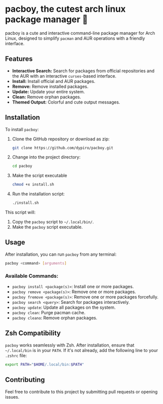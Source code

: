 # pacboy, the cutest arch linux package manager 🎀

pacboy is a cute and interactive command-line package manager for Arch Linux, designed to simplify `pacman` and AUR operations with a friendly interface.

## Features

*   **Interactive Search:** Search for packages from official repositories and the AUR with an interactive `curses`-based interface.
*   **Install:** Install official and AUR packages.
*   **Remove:** Remove installed packages.
*   **Update:** Update your entire system.
*   **Clean:** Remove orphan packages.
*   **Themed Output:** Colorful and cute output messages.

## Installation

To install `pacboy`:

1.  Clone the GitHub repository or download as zip:
    ```bash
    git clone https://github.com/dypiro/pacboy.git
    ```
2.  Change into the project directory:
    ```bash
    cd pacboy
    ```
3. Make the script executable
   ```bash
   chmod +x install.sh
   ```
4.  Run the installation script:
    ```bash
    ./install.sh
    ```

This script will:

1.  Copy the `pacboy` script to `~/.local/bin/`.
2.  Make the `pacboy` script executable.

## Usage

After installation, you can run `pacboy` from any terminal:

```bash
pacboy <command> [arguments]
```

### Available Commands:

*   `pacboy install <package(s)>`: Install one or more packages.
*   `pacboy remove <package(s)>`: Remove one or more packages.
*   `pacboy fremove <package(s)>`: Remove one or more packages forcefully.
*   `pacboy search <query>`: Search for packages interactively.
*   `pacboy update`: Update all packages on the system.
*   `pacboy clean`: Purge pacman cache.
*   `pacboy cleano`: Remove orphan packages.

## Zsh Compatibility

`pacboy` works seamlessly with Zsh. After installation, ensure that `~/.local/bin` is in your `PATH`. If it's not already, add the following line to your `.zshrc` file:

```zsh
export PATH="$HOME/.local/bin:$PATH"
```

## Contributing

Feel free to contribute to this project by submitting pull requests or opening issues.
